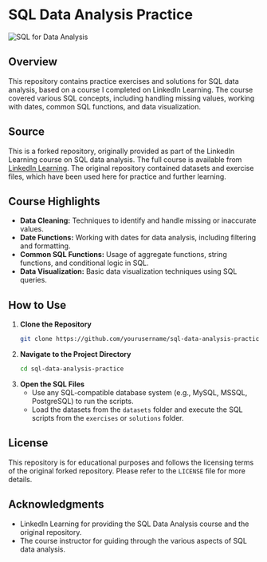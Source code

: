 # SQL Data Analysis Practice
![SQL for Data Analysis](https://camo.githubusercontent.com/88108f1a5ea0be3cec2335712c3d2690d476f17efdc7d8fb46343832d6e161f7/68747470733a2f2f6d656469612e6c6963646e2e636f6d2f646d732f696d6167652f443536304441514857363235414c50735153512f6c6561726e696e672d7075626c69632d63726f705f3238385f3531322f302f313638393237323437303035333f653d3231343734383336343726763d6265746126743d6d2d6e6c687739492d4e485469573833376472656174384a2d483848687a7271765f6244424e3365645673)

## Overview
This repository contains practice exercises and solutions for SQL data analysis, based on a course I completed on LinkedIn Learning. The course covered various SQL concepts, including handling missing values, working with dates, common SQL functions, and data visualization.

## Source
This is a forked repository, originally provided as part of the LinkedIn Learning course on SQL data analysis. The full course is available from [LinkedIn Learning](https://www.linkedin.com/learning/sql-for-data-analysis-22645200?dApp=59033956&leis=LAA). The original repository contained datasets and exercise files, which have been used here for practice and further learning.

## Course Highlights
- **Data Cleaning:** Techniques to identify and handle missing or inaccurate values.
- **Date Functions:** Working with dates for data analysis, including filtering and formatting.
- **Common SQL Functions:** Usage of aggregate functions, string functions, and conditional logic in SQL.
- **Data Visualization:** Basic data visualization techniques using SQL queries.


## How to Use
1. **Clone the Repository**
    ```bash
    git clone https://github.com/yourusername/sql-data-analysis-practice.git
    ```
2. **Navigate to the Project Directory**
    ```bash
    cd sql-data-analysis-practice
    ```
3. **Open the SQL Files**
   - Use any SQL-compatible database system (e.g., MySQL, MSSQL, PostgreSQL) to run the scripts.
   - Load the datasets from the `datasets` folder and execute the SQL scripts from the `exercises` or `solutions` folder.

## License
This repository is for educational purposes and follows the licensing terms of the original forked repository. Please refer to the `LICENSE` file for more details.

## Acknowledgments
- LinkedIn Learning for providing the SQL Data Analysis course and the original repository.
- The course instructor for guiding through the various aspects of SQL data analysis.
